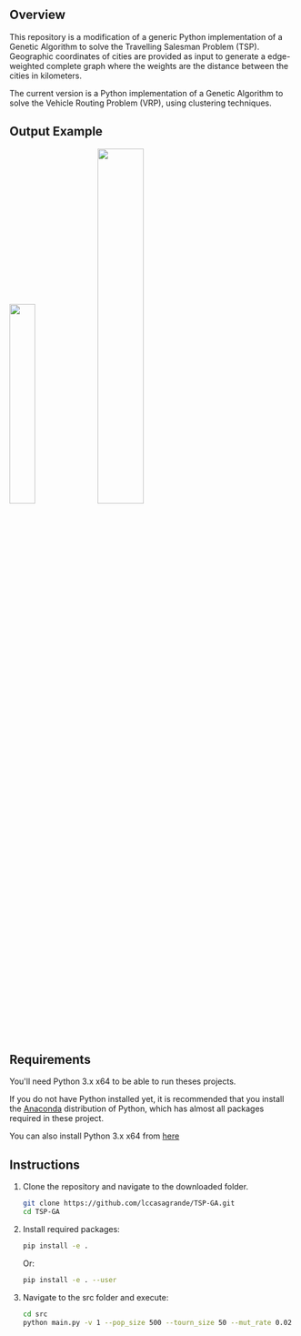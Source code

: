 ## Overview
This repository is a modification of a generic Python implementation of a Genetic Algorithm to solve the Travelling Salesman Problem (TSP). Geographic coordinates of cities are provided as input to generate a edge-weighted complete graph where the weights are the distance between the cities in kilometers.

The current version is a Python implementation of a Genetic Algorithm to solve the Vehicle Routing Problem (VRP), using clustering techniques. 


## Output Example
<img src="https://github.com/astridfos/TSP-GA/blob/master/src/inter_clust.png?raw=true"  width="30%" height="30%">
<img src="https://github.com/astridfos/TSP-GA/blob/master/src/plot_route.png?raw=true"  width="40%" height="40%">




## Requirements
You'll need Python 3.x x64 to be able to run theses projects.

If you do not have Python installed yet, it is recommended that you install the [Anaconda](https://www.anaconda.com/download/) distribution of Python, which has almost all packages required in these project.

You can also install Python 3.x x64 from [here](https://www.python.org/downloads/)

## Instructions
1. Clone the repository and navigate to the downloaded folder.
    ```bash
    git clone https://github.com/lccasagrande/TSP-GA.git
    cd TSP-GA
    ```

2. Install required packages:
	```bash
	pip install -e .
	```
    Or:
	```bash
	pip install -e . --user
	```

3. Navigate to the src folder and execute:
    ```bash
    cd src
    python main.py -v 1 --pop_size 500 --tourn_size 50 --mut_rate 0.02 --n_gen 20 --cities_fn '../data/cities.csv'
    ```

